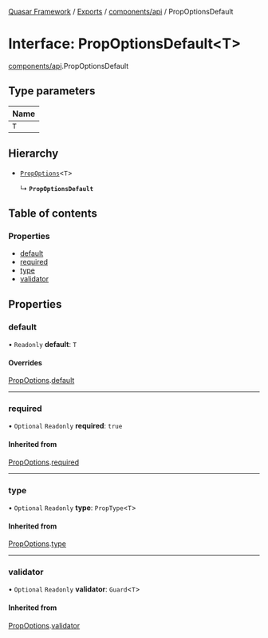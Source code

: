 [Quasar Framework](../index.md) / [Exports](../modules.md) / [components/api](../modules/components_api.md) / PropOptionsDefault

# Interface: PropOptionsDefault<T\>

[components/api](../modules/components_api.md).PropOptionsDefault

## Type parameters

| Name |
| :------ |
| `T` |

## Hierarchy

- [`PropOptions`](components_api.PropOptions.md)<`T`\>

  ↳ **`PropOptionsDefault`**

## Table of contents

### Properties

- [default](components_api.PropOptionsDefault.md#default)
- [required](components_api.PropOptionsDefault.md#required)
- [type](components_api.PropOptionsDefault.md#type)
- [validator](components_api.PropOptionsDefault.md#validator)

## Properties

### default

• `Readonly` **default**: `T`

#### Overrides

[PropOptions](components_api.PropOptions.md).[default](components_api.PropOptions.md#default)

___

### required

• `Optional` `Readonly` **required**: ``true``

#### Inherited from

[PropOptions](components_api.PropOptions.md).[required](components_api.PropOptions.md#required)

___

### type

• `Optional` `Readonly` **type**: `PropType`<`T`\>

#### Inherited from

[PropOptions](components_api.PropOptions.md).[type](components_api.PropOptions.md#type)

___

### validator

• `Optional` `Readonly` **validator**: `Guard`<`T`\>

#### Inherited from

[PropOptions](components_api.PropOptions.md).[validator](components_api.PropOptions.md#validator)
